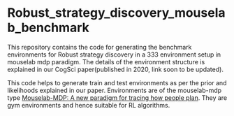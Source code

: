 # Robust_strategy_discovery_mouselab_benchmark

This repository contains the code for generating the benchmark environments for Robust strategy discovery in a 333 environment setup in mouselab mdp paradigm. The details of the environment structure is explained in our CogSci paper(published in 2020, link soon to be updated).

This code helps to generate train and test environments as per the prior and likelihoods explained in our paper. Environments are of the mouselab-mdp type [Mouselab-MDP: A new paradigm for tracing how people plan](https://osf.io/7wcya). They are gym environments and hence suitable for RL algorithms.

